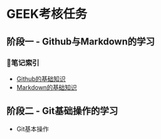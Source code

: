 # GEEK考核任务
## 阶段一 - Github与Markdown的学习
### 📖笔记索引
- [Github的基础知识](https://github.com/BurnedChocolate/Tasks/blob/main/%E9%98%B6%E6%AE%B51%E7%AC%94%E8%AE%B0/Github%E7%9A%84%E5%9F%BA%E7%A1%80%E7%9F%A5%E8%AF%86.md)
- [Markdown的基础知识](https://github.com/BurnedChocolate/Tasks/blob/main/%E9%98%B6%E6%AE%B51%E7%AC%94%E8%AE%B0/Markdown%E7%9A%84%E5%9F%BA%E7%A1%80%E7%9F%A5%E8%AF%86.md)
## 阶段二 - Git基础操作的学习
- Git基本操作
